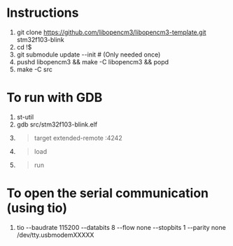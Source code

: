 # Instructions
 1. git clone https://github.com/libopencm3/libopencm3-template.git stm32f103-blink 
 2. cd !$
 3. git submodule update --init # (Only needed once)
 4. pushd libopencm3 && make -C libopencm3 && popd
 5. make -C src


# To run with GDB

1. st-util
2. gdb src/stm32f103-blink.elf
3. > target extended-remote :4242
4. > load
5. > run

# To open the serial communication (using tio)

1. tio --baudrate 115200 --databits 8 --flow none --stopbits 1 --parity none /dev/tty.usbmodemXXXXX
